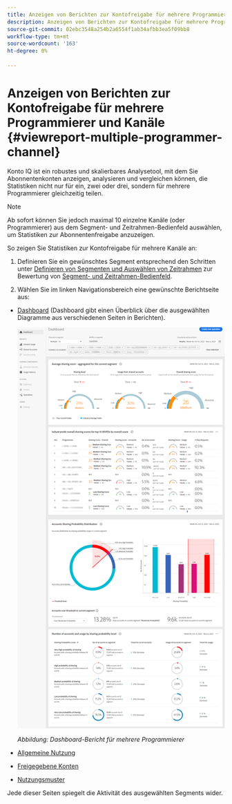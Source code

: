 ```yaml
---
title: Anzeigen von Berichten zur Kontofreigabe für mehrere Programmierer und Kanäle
description: Anzeigen von Berichten zur Kontofreigabe für mehrere Programmierer und Kanäle
source-git-commit: 02ebc3548a254b2a6554f1ab34afbb3ea5f09bb8
workflow-type: tm+mt
source-wordcount: '163'
ht-degree: 0%

---
```


# Anzeigen von Berichten zur Kontofreigabe für mehrere Programmierer und Kanäle {#viewreport-multiple-programmer-channel}

Konto IQ ist ein robustes und skalierbares Analysetool, mit dem Sie Abonnentenkonten anzeigen, analysieren und vergleichen können, die Statistiken nicht nur für ein, zwei oder drei, sondern für mehrere Programmierer gleichzeitig teilen.

>[!NOTE]
>
>Ab sofort können Sie jedoch maximal 10 einzelne Kanäle (oder Programmierer) aus dem Segment- und Zeitrahmen-Bedienfeld auswählen, um Statistiken zur Abonnentenfreigabe anzuzeigen.

So zeigen Sie Statistiken zur Kontofreigabe für mehrere Kanäle an:

1. Definieren Sie ein gewünschtes Segment entsprechend den Schritten unter [Definieren von Segmenten und Auswählen von Zeitrahmen](/help/AccountIQ/howto-select-segment-timeframe.md) zur Bewertung von [Segment- und Zeitrahmen-Bedienfeld](/help/AccountIQ/segments-timeframe.md).

1. Wählen Sie im linken Navigationsbereich eine gewünschte Berichtseite aus:

* [Dashboard](/help/AccountIQ/dashboard.md) (Dashboard gibt einen Überblick über die ausgewählten Diagramme aus verschiedenen Seiten in Berichten).

  ![](assets/mult-prog-dashboard.png)

  *Abbildung: Dashboard-Bericht für mehrere Programmierer*

* [Allgemeine Nutzung](/help/AccountIQ/general-usage-reports.md)

* [Freigegebene Konten](/help/AccountIQ/shared-acc-reports.md)

* [Nutzungsmuster](/help/AccountIQ/usage-patterns.md)

Jede dieser Seiten spiegelt die Aktivität des ausgewählten Segments wider.
